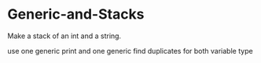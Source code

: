 # Generic-and-Stacks

Make a stack of an int and a string.

use one generic print and one generic find duplicates for both variable type
